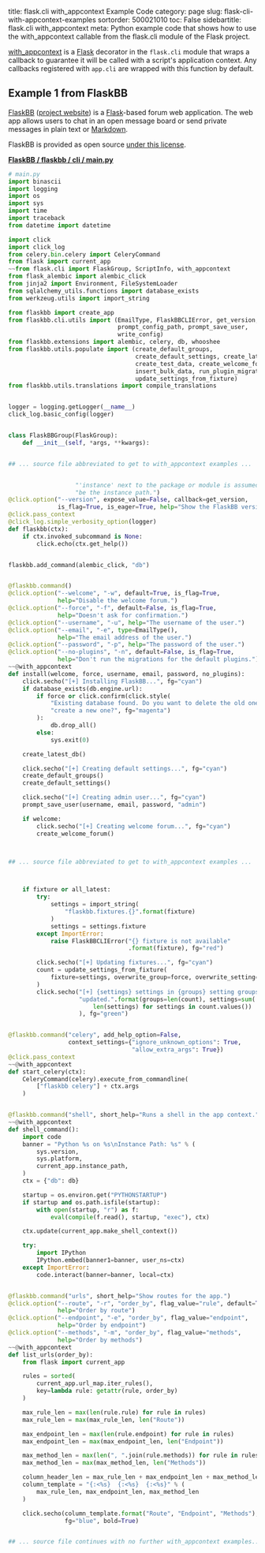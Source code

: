 title: flask.cli with_appcontext Example Code
category: page
slug: flask-cli-with-appcontext-examples
sortorder: 500021010
toc: False
sidebartitle: flask.cli with_appcontext
meta: Python example code that shows how to use the with_appcontext callable from the flask.cli module of the Flask project.


[with_appcontext](https://github.com/pallets/flask/blob/master/src/flask/cli.py)
is a [Flask](/flask.html) decorator in the `flask.cli` module that
wraps a callback to guarantee it will be called with a script's
application context. Any callbacks registered with `app.cli` are
wrapped with this function by default.


## Example 1 from FlaskBB
[FlaskBB](https://github.com/flaskbb/flaskbb)
([project website](https://flaskbb.org/)) is a [Flask](/flask.html)-based
forum web application. The web app allows users to chat in an open
message board or send private messages in plain text or
[Markdown](/markdown.html).

FlaskBB is provided as open source
[under this license](https://github.com/flaskbb/flaskbb/blob/master/LICENSE).

[**FlaskBB / flaskbb / cli / main.py**](https://github.com/flaskbb/flaskbb/blob/master/flaskbb/cli/main.py)

```python
# main.py
import binascii
import logging
import os
import sys
import time
import traceback
from datetime import datetime

import click
import click_log
from celery.bin.celery import CeleryCommand
from flask import current_app
~~from flask.cli import FlaskGroup, ScriptInfo, with_appcontext
from flask_alembic import alembic_click
from jinja2 import Environment, FileSystemLoader
from sqlalchemy_utils.functions import database_exists
from werkzeug.utils import import_string

from flaskbb import create_app
from flaskbb.cli.utils import (EmailType, FlaskBBCLIError, get_version,
                               prompt_config_path, prompt_save_user,
                               write_config)
from flaskbb.extensions import alembic, celery, db, whooshee
from flaskbb.utils.populate import (create_default_groups,
                                    create_default_settings, create_latest_db,
                                    create_test_data, create_welcome_forum,
                                    insert_bulk_data, run_plugin_migrations,
                                    update_settings_from_fixture)
from flaskbb.utils.translations import compile_translations


logger = logging.getLogger(__name__)
click_log.basic_config(logger)


class FlaskBBGroup(FlaskGroup):
    def __init__(self, *args, **kwargs):


## ... source file abbreviated to get to with_appcontext examples ...


                   "'instance' next to the package or module is assumed to "
                   "be the instance path.")
@click.option("--version", expose_value=False, callback=get_version,
              is_flag=True, is_eager=True, help="Show the FlaskBB version.")
@click.pass_context
@click_log.simple_verbosity_option(logger)
def flaskbb(ctx):
    if ctx.invoked_subcommand is None:
        click.echo(ctx.get_help())


flaskbb.add_command(alembic_click, "db")


@flaskbb.command()
@click.option("--welcome", "-w", default=True, is_flag=True,
              help="Disable the welcome forum.")
@click.option("--force", "-f", default=False, is_flag=True,
              help="Doesn't ask for confirmation.")
@click.option("--username", "-u", help="The username of the user.")
@click.option("--email", "-e", type=EmailType(),
              help="The email address of the user.")
@click.option("--password", "-p", help="The password of the user.")
@click.option("--no-plugins", "-n", default=False, is_flag=True,
              help="Don't run the migrations for the default plugins.")
~~@with_appcontext
def install(welcome, force, username, email, password, no_plugins):
    click.secho("[+] Installing FlaskBB...", fg="cyan")
    if database_exists(db.engine.url):
        if force or click.confirm(click.style(
            "Existing database found. Do you want to delete the old one and "
            "create a new one?", fg="magenta")
        ):
            db.drop_all()
        else:
            sys.exit(0)

    create_latest_db()

    click.secho("[+] Creating default settings...", fg="cyan")
    create_default_groups()
    create_default_settings()

    click.secho("[+] Creating admin user...", fg="cyan")
    prompt_save_user(username, email, password, "admin")

    if welcome:
        click.secho("[+] Creating welcome forum...", fg="cyan")
        create_welcome_forum()



## ... source file abbreviated to get to with_appcontext examples ...



    if fixture or all_latest:
        try:
            settings = import_string(
                "flaskbb.fixtures.{}".format(fixture)
            )
            settings = settings.fixture
        except ImportError:
            raise FlaskBBCLIError("{} fixture is not available"
                                  .format(fixture), fg="red")

        click.secho("[+] Updating fixtures...", fg="cyan")
        count = update_settings_from_fixture(
            fixture=settings, overwrite_group=force, overwrite_setting=force
        )
        click.secho("[+] {settings} settings in {groups} setting groups "
                    "updated.".format(groups=len(count), settings=sum(
                        len(settings) for settings in count.values())
                    ), fg="green")


@flaskbb.command("celery", add_help_option=False,
                 context_settings={"ignore_unknown_options": True,
                                   "allow_extra_args": True})
@click.pass_context
~~@with_appcontext
def start_celery(ctx):
    CeleryCommand(celery).execute_from_commandline(
        ["flaskbb celery"] + ctx.args
    )


@flaskbb.command("shell", short_help="Runs a shell in the app context.")
~~@with_appcontext
def shell_command():
    import code
    banner = "Python %s on %s\nInstance Path: %s" % (
        sys.version,
        sys.platform,
        current_app.instance_path,
    )
    ctx = {"db": db}

    startup = os.environ.get("PYTHONSTARTUP")
    if startup and os.path.isfile(startup):
        with open(startup, "r") as f:
            eval(compile(f.read(), startup, "exec"), ctx)

    ctx.update(current_app.make_shell_context())

    try:
        import IPython
        IPython.embed(banner1=banner, user_ns=ctx)
    except ImportError:
        code.interact(banner=banner, local=ctx)


@flaskbb.command("urls", short_help="Show routes for the app.")
@click.option("--route", "-r", "order_by", flag_value="rule", default=True,
              help="Order by route")
@click.option("--endpoint", "-e", "order_by", flag_value="endpoint",
              help="Order by endpoint")
@click.option("--methods", "-m", "order_by", flag_value="methods",
              help="Order by methods")
~~@with_appcontext
def list_urls(order_by):
    from flask import current_app

    rules = sorted(
        current_app.url_map.iter_rules(),
        key=lambda rule: getattr(rule, order_by)
    )

    max_rule_len = max(len(rule.rule) for rule in rules)
    max_rule_len = max(max_rule_len, len("Route"))

    max_endpoint_len = max(len(rule.endpoint) for rule in rules)
    max_endpoint_len = max(max_endpoint_len, len("Endpoint"))

    max_method_len = max(len(", ".join(rule.methods)) for rule in rules)
    max_method_len = max(max_method_len, len("Methods"))

    column_header_len = max_rule_len + max_endpoint_len + max_method_len + 4
    column_template = "{:<%s}  {:<%s}  {:<%s}" % (
        max_rule_len, max_endpoint_len, max_method_len
    )

    click.secho(column_template.format("Route", "Endpoint", "Methods"),
                fg="blue", bold=True)


## ... source file continues with no further with_appcontext examples...

```

